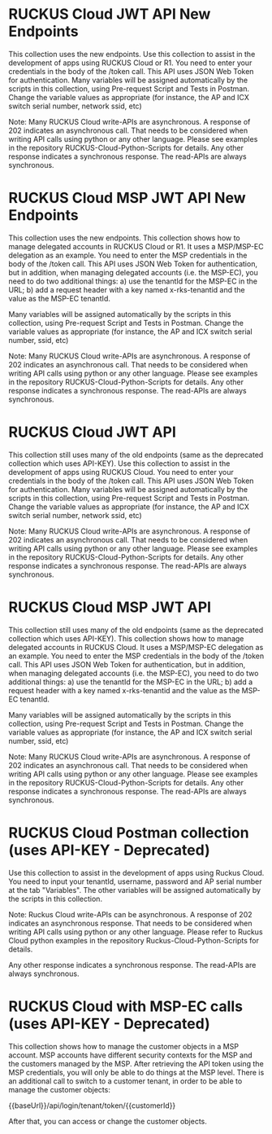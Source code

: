 # RUCKUS Cloud JWT API New Endpoints
This collection uses the new endpoints.
Use this collection to assist in the development of apps using RUCKUS Cloud or R1.
You need to enter your credentials in the body of the /token call. This API uses JSON Web Token for authentication.
Many variables will be assigned automatically by the scripts in this collection, using Pre-request Script and Tests in Postman. Change the variable values as appropriate (for instance, the AP and ICX switch serial number, network ssid, etc)

Note: Many RUCKUS Cloud write-APIs are asynchronous. A response of 202 indicates an asynchronous 
call. That needs to be considered when writing API calls using python or any other language. 
Please see examples in the repository RUCKUS-Cloud-Python-Scripts for details.
Any other response indicates a synchronous response. The read-APIs are always synchronous.

# RUCKUS Cloud MSP JWT API New Endpoints
This collection uses the new endpoints.
This collection shows how to manage delegated accounts in RUCKUS Cloud or R1. It uses a MSP/MSP-EC delegation as an example.
You need to enter the MSP credentials in the body of the /token call. This API uses JSON Web Token for authentication, but in addition, when managing delegated accounts (i.e. the MSP-EC), you need to do two additional things: a) use the tenantId for the MSP-EC in the URL; b) add a request header with a key named x-rks-tenantid and the value as the MSP-EC tenantId. 

Many variables will be assigned automatically by the scripts in this collection, using Pre-request Script and Tests in Postman. Change the variable values as appropriate (for instance, the AP and ICX switch serial number, ssid, etc)

Note: Many RUCKUS Cloud write-APIs are asynchronous. A response of 202 indicates an asynchronous 
call. That needs to be considered when writing API calls using python or any other language. 
Please see examples in the repository RUCKUS-Cloud-Python-Scripts for details.
Any other response indicates a synchronous response. The read-APIs are always synchronous.

# RUCKUS Cloud JWT API
This collection still uses many of the old endpoints (same as the deprecated collection which uses API-KEY).
Use this collection to assist in the development of apps using RUCKUS Cloud.
You need to enter your credentials in the body of the /token call. This API uses JSON Web Token for authentication.
Many variables will be assigned automatically by the scripts in this collection, using Pre-request Script and Tests in Postman. Change the variable values as appropriate (for instance, the AP and ICX switch serial number, network ssid, etc)

Note: Many RUCKUS Cloud write-APIs are asynchronous. A response of 202 indicates an asynchronous 
call. That needs to be considered when writing API calls using python or any other language. 
Please see examples in the repository RUCKUS-Cloud-Python-Scripts for details.
Any other response indicates a synchronous response. The read-APIs are always synchronous.

# RUCKUS Cloud MSP JWT API
This collection still uses many of the old endpoints (same as the deprecated collection which uses API-KEY).
This collection shows how to manage delegated accounts in RUCKUS Cloud. It uses a MSP/MSP-EC delegation as an example.
You need to enter the MSP credentials in the body of the /token call. This API uses JSON Web Token for authentication, but in addition, when managing delegated accounts (i.e. the MSP-EC), you need to do two additional things: a) use the tenantId for the MSP-EC in the URL; b) add a request header with a key named x-rks-tenantid and the value as the MSP-EC tenantId. 

Many variables will be assigned automatically by the scripts in this collection, using Pre-request Script and Tests in Postman. Change the variable values as appropriate (for instance, the AP and ICX switch serial number, ssid, etc)

Note: Many RUCKUS Cloud write-APIs are asynchronous. A response of 202 indicates an asynchronous 
call. That needs to be considered when writing API calls using python or any other language. 
Please see examples in the repository RUCKUS-Cloud-Python-Scripts for details.
Any other response indicates a synchronous response. The read-APIs are always synchronous.


# RUCKUS Cloud Postman collection (uses API-KEY - Deprecated)
Use this collection to assist in the development of apps using Ruckus Cloud. You need to input your
tenantId, username, password and AP serial number at the tab "Variables". The other variables will be 
assigned automatically by the scripts in this collection.

Note: Ruckus Cloud write-APIs can be asynchronous. A response of 202 indicates an asynchronous 
response. That needs to be considered when writing API calls using python or any other language. 
Please refer to Ruckus Cloud python examples in the repository Ruckus-Cloud-Python-Scripts for details.

Any other response indicates a synchronous response. The read-APIs are always synchronous.

# RUCKUS Cloud with MSP-EC calls (uses API-KEY - Deprecated)
This collection shows how to manage the customer objects in a MSP account.
MSP accounts have different security contexts for the MSP and the customers managed by the MSP. After retrieving the API token using the MSP credentials, you will only be able to do things at the MSP level.
There is an additional call to switch to a customer tenant, in order to be able to manage the customer objects:
 
{{baseUrl}}/api/login/tenant/token/{{customerId}}
 
After that, you can access or change the customer objects.


